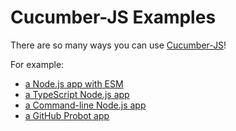 # Cucumber-JS Examples

There are so many ways you can use [Cucumber-JS](https://github.com/cucumber/cucumber-js)!

For example:

  * [a Node.js app with ESM](./examples/esm-node)
  * [a TypeScript Node.js app](./examples/typescript-node)
  * [a Command-line Node.js app](./examples/command-line)
  * [a GitHub Probot app](./examples/probot)
